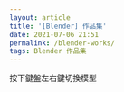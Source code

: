```yaml
---
layout: article
title: '[Blender] 作品集'
date: 2021-07-06 21:51
permalink: /blender-works/
tags: Blender 作品集
---
```

按下鍵盤左右鍵切換模型
<canvas id="c" tabindex="0" style="width: 100%"></canvas>
<script type="module">
  import * as THREE from 'https://threejsfundamentals.org/threejs/resources/threejs/r127/build/three.module.js';
  import {OrbitControls} from 'https://threejsfundamentals.org/threejs/resources/threejs/r127/examples/jsm/controls/OrbitControls.js';
  import {GLTFLoader} from 'https://threejsfundamentals.org/threejs/resources/threejs/r127/examples/jsm/loaders/GLTFLoader.js';

  const canvas = document.querySelector('#c');
  canvas.addEventListener('keydown', (e) => {
    if (e.keyCode == 37) {
        index = (index + models.length - 1) % models.length;
        loadModel();
    } else if (e.keyCode == 39) {
        index = (index + 1) % models.length;
        loadModel();
    }
  });
  const renderer = new THREE.WebGLRenderer({canvas});
  renderer.setSize(canvas.clientWidth, canvas.clientHeight);

  const fov = 45;
  const aspect = canvas.clientWidth / canvas.clientHeight;
  const near = 0.1;
  const far = 100;
  const camera = new THREE.PerspectiveCamera(fov, aspect, near, far);
  camera.position.set(1, 1, 3);

  const controls = new OrbitControls(camera, canvas);

  const clock = new THREE.Clock();

  const scene = new THREE.Scene();
  scene.background = new THREE.Color(0xB3DDD5);

  // {
  //   const skyColor = 0xB1E1FF;
  //   const groundColor = 0xB97A20;
  //   const intensity = 1;
  //   const light = new THREE.HemisphereLight(skyColor, groundColor, intensity);
  //   scene.add(light);
  // }

  // {
  //   const color = 0xFFFFFF;
  //   const intensity = 1;
  //   const light = new THREE.DirectionalLight(color, intensity);
  //   light.position.set(5, 10, 2);
  //   scene.add(light);
  //   scene.add(light.target);
  // }

  {
    const color = 0xFFFFFF;
    const intensity = 1;
    const light = new THREE.AmbientLight(color, intensity);
    scene.add(light);
  }

  const models = ['Finn', 'Jake', 'PB', 'Spear', 'tree sword'];
  let index = 0;
  let root;
  let mixer;
  const gltfLoader = new GLTFLoader();

  function loadModel() {
    if (root) {
      scene.remove(root);
    }
    gltfLoader.load(`/assets/${models[index]}.glb`, (gltf) => {
      root = gltf.scene;
      scene.add(root);

      // compute the box that contains all the stuff
      // from root and below
      const box = new THREE.Box3().setFromObject(root);

      const boxSize = box.getSize(new THREE.Vector3()).length();
      const boxCenter = box.getCenter(new THREE.Vector3());

      // update the Trackball controls to handle the new size
      controls.maxDistance = boxSize * 10;
      controls.target.copy(boxCenter);
      controls.update();

      mixer = new THREE.AnimationMixer(root);
      gltf.animations.forEach(function(clip) {
        mixer.clipAction(clip).play();
      });
    });
  }
  loadModel();

  function render() {
    if (mixer) {
      mixer.update(clock.getDelta());
    }
    renderer.render(scene, camera);
    requestAnimationFrame(render);
  }
  requestAnimationFrame(render);
</script>